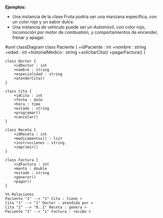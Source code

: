 
**Ejemplos:**
- Una instancia de la clase Fruta podría ser una manzana específica, con un color rojo y un sabor dulce.
- Una instancia de vehículo puede ser un Automóvil, con color rojo, locomoción por motor de combustión, y comportamientos de encender, frenar y apagar.

#uml
classDiagram
    class Paciente {
        +idPaciente : int
        +nombre : string
        +edad : int
        +historialMedico : string
        +solicitarCita()
        +pagarFactura()
    }

    class Doctor {
        +idDoctor : int
        +nombre : string
        +especialidad : string
        +atenderCita()
    }

    class Cita {
        +idCita : int
        +fecha : date
        +hora : time
        +estado : string
        +programar()
        +cancelar()
    }

    class Receta {
        +idReceta : int
        +medicamentos[] : list
        +instrucciones : string
        +imprimir()
    }

    class Factura {
        +idFactura : int
        +monto : double
        +estado : string
        +generar()
        +pagar()
    }

    %% Relaciones
    Paciente "1" --> "1" Cita : tiene >
    Cita "1" --> "1" Doctor : atendida por >
    Cita "1" --> "0..1" Receta : genera >
    Paciente "1" --> "1" Factura : recibe >
